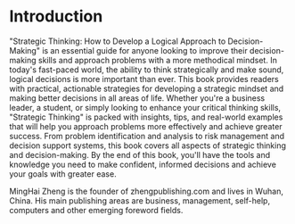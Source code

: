 # Introduction

"Strategic Thinking: How to Develop a Logical Approach to Decision-Making" is an essential guide for anyone looking to improve their decision-making skills and approach problems with a more methodical mindset. In today's fast-paced world, the ability to think strategically and make sound, logical decisions is more important than ever. This book provides readers with practical, actionable strategies for developing a strategic mindset and making better decisions in all areas of life. Whether you're a business leader, a student, or simply looking to enhance your critical thinking skills, "Strategic Thinking" is packed with insights, tips, and real-world examples that will help you approach problems more effectively and achieve greater success. From problem identification and analysis to risk management and decision support systems, this book covers all aspects of strategic thinking and decision-making. By the end of this book, you'll have the tools and knowledge you need to make confident, informed decisions and achieve your goals with greater ease.


MingHai Zheng is the founder of zhengpublishing.com and lives in Wuhan, China. His main publishing areas are business, management, self-help, computers and other emerging foreword fields.
